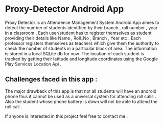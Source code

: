 # Proxy-Detector Android App
Proxy Detector is an Attendence Management System Android App aimes to detect the number of students identified by their branch , roll number , year in a classroom .
Each user/student has to register themselves as student providing their details like Name , Roll_No , Branch , Year etc .
Each professor registers themselves as teachers which give them the authority to check the number of students in a particular block of area.
The information is stored in a local SQLite db for now .The location of each student is tracked by getting their latitude and longitude coordinates using the Google Play Services Location Api .
## Challenges faced in this app :
The major drawback of this app is that not all students will have an android phone thus it cannot be used as a universal system for attending roll calls . 
Also the student whose phone battery is down will not be able to attend the roll call .

If anyone is interested in this project feel free to contact me . 
